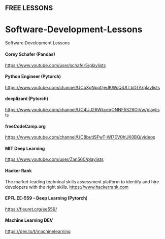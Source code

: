 ## FREE LESSONS

# Software-Development-Lessons
Software Development Lessons

#### Corey Schafer (Pandas)
https://www.youtube.com/user/schafer5/playlists

#### Python Engineer (Pytorch)
https://www.youtube.com/channel/UCbXgNpp0jedKWcQiULLbDTA/playlists

#### deeplizard (Pytorch)
https://www.youtube.com/channel/UC4UJ26WkceqONNF5S26OiVw/playlists

#### freeCodeCamp.org
https://www.youtube.com/channel/UC8butISFwT-Wl7EV0hUK0BQ/videos

#### MIT Deep Learning
https://www.youtube.com/user/Zan560/playlists

#### Hacker Rank
The market-leading technical skills assessment platform to identify and hire developers with the right skills.
https://www.hackerrank.com

#### EPFL EE-559 – Deep Learning (Pytorch)
https://fleuret.org/ee559/

#### Machine Learning DEV
https://dev.to/t/machinelearning

